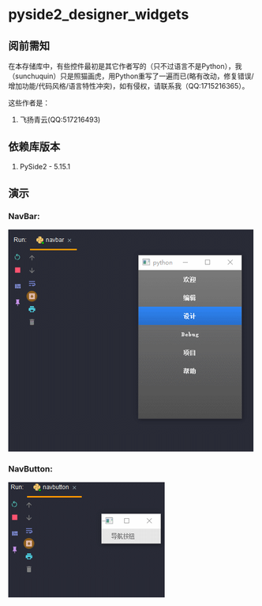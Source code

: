 # pyside2_designer_widgets

## 阅前需知

在本存储库中，有些控件最初是其它作者写的（只不过语言不是Python），我（sunchuquin）只是照猫画虎，用Python重写了一遍而已(略有改动，修复错误/增加功能/代码风格/语言特性冲突)，如有侵权，请联系我（QQ:1715216365）。

这些作者是：

1. 飞扬青云(QQ:517216493)

## 依赖库版本
1. PySide2 - 5.15.1

## 演示

### NavBar:

![](./demo_pictures/NavBar.gif)

### NavButton:

![](./demo_pictures/NavButton.gif)

